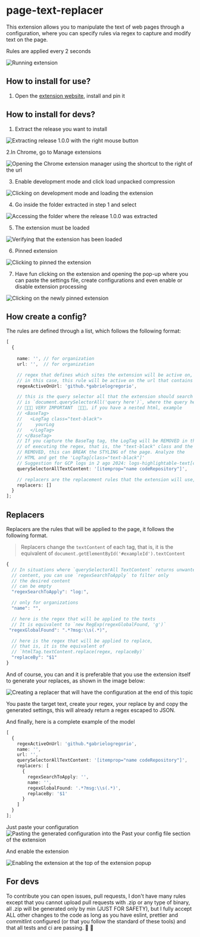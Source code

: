 # page-text-replacer

This extension allows you to manipulate the text of web pages through a configuration, where you can specify rules via regex to capture and modify text on the page.

Rules are applied every 2 seconds

![Running extension](./docs/running.gif)

## How to install for use?

1. Open the [extension website](https://chromewebstore.google.com/detail/page-text-replacer/kjmpnhjiegmgajhgfhkgmppcoaofidcn?authuser=0&hl=pt-BR), install and pin it


## How to install for devs?

1. Extract the release you want to install

![Extracting release 1.0.0 with the right mouse button](./docs/1.png)

2.In Chrome, go to Manage extensions

![Opening the Chrome extension manager using the shortcut to the right of the url](./docs/2.png)

3. Enable development mode and click load unpacked compression

![Clicking on development mode and loading the extension](./docs/3.png)

4. Go inside the folder extracted in step 1 and select

![Accessing the folder where the release 1.0.0 was extracted](./docs/4.png)

5. The extension must be loaded

![Verifying that the extension has been loaded](./docs/5.png)

6. Pinned extension

![Clicking to pinned the extension](./docs/6.png)

7. Have fun clicking on the extension and opening the pop-up where you can paste the settings file, create configurations and even enable or disable extension processing

![Clicking on the newly pinned extension](./docs/7.png)

## How create a config?

The rules are defined through a list, which follows the following format:

```ts
[
  {
    
    name: '', // for organization
    url: '',  // for organization

    // regex that defines which sites the extension will be active on,
    // in this case, this rule will be active on the url that contains this pattern
    regexActiveOnUrl: 'github.*gabrielogregorio',

    // this is the query selector all that the extension should search for, this
    // is `document.querySelectorAll('query here')`, where the query here is the content below
    // 🚨🚨🚨 VERY IMPORTANT  🚨🚨🚨, if you have a nested html, example
    // <BaseTag>
    //   <LogTag class="text-black">
    //     yourLog
    //   </LogTag>
    // </BaseTag>
    // If you capture the BaseTag tag, the LogTag will be REMOVED in the process
    // of executing the regex, that is, the "text-black" class and the LogTag will be
    // REMOVED, this can BREAK the STYLING of the page. Analyze the
    // HTML and get the 'LogTag[class="text-black"]'
    // Suggestion for GCP logs in 2 ago 2024: logs-highlightable-text[class=\"logs-highlightable-text summary-text\"]
    querySelectorAllTextContent: '[itemprop="name codeRepository"]',

    // replacers are the replacement rules that the extension will use, we will see more in the topic below
    replacers: []
  }
];
```

## Replacers

Replacers are the rules that will be applied to the page, it follows the following format.

> Replacers change the `textContent` of each tag, that is, it is the equivalent of `document.getElementById('#exampleId').textContent`

```ts
{
  // In situations where `querySelectorAll TextContent` returns unwanted
  // content, you can use `regexSearchToApply` to filter only
  // the desired content
  // can be empty
  "regexSearchToApply": "log:",

  // only for organizations
  "name": "",

  // here is the regex that will be applied to the texts
  // It is equivalent to `new RegExp(regexGlobalFound, 'g')`
 "regexGlobalFound": ".*?msg:\\s(.*)",

  // here is the regex that will be applied to replace,
  // that is, it is the equivalent of
  // `htmlTag.textContent.replace(regex, replaceBy)`
  "replaceBy": "$1"
}
```

And of course, you can and it is preferable that you use the extension itself to generate your replaces, as shown in the image below:

![Creating a replacer that will have the configuration at the end of this topic](docs/model-config.png)

You paste the target text, create your regex, your replace by and copy the generated settings, this will already return a regex escaped to JSON.

And finally, here is a complete example of the model

```ts
[
  {
    regexActiveOnUrl: 'github.*gabrielogregorio',
    name: '',
    url: '',
    querySelectorAllTextContent: '[itemprop="name codeRepository"]',
    replacers: [
      {
        regexSearchToApply: '',
        name: '',
        regexGlobalFound: '.*?msg:\\s(.*)',
        replaceBy: '$1'
      }
    ]
  }
];
```

Just paste your configuration
![Pasting the generated configuration into the Past your config file section of the extension](./docs/past-config.png)

And enable the extension

![Enabling the extension at the top of the extension popup](./docs/enable-extension.png)


## For devs

To contribute you can open issues, pull requests, I don't have many rules except that you cannot upload pull requests with .zip or any type of binary, all .zip will be generated only by min (JUST FOR SAFETY), but I fully accept ALL other changes to the code as long as you have eslint, prettier and commitlint configured (or that you follow the standard of these tools) and that all tests and ci are passing. 💛 💙